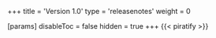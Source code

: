 +++
title = 'Version 1.0'
type = 'releasenotes'
weight = 0

[params]
  disableToc = false
  hidden = true
+++
{{< piratify >}}
